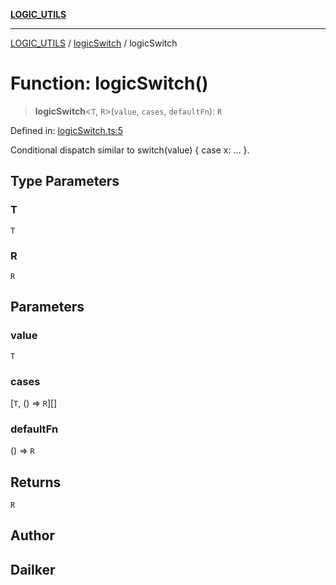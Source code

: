 [**LOGIC_UTILS**](../../README.md)

***

[LOGIC_UTILS](../../README.md) / [logicSwitch](../README.md) / logicSwitch

# Function: logicSwitch()

> **logicSwitch**\<`T`, `R`\>(`value`, `cases`, `defaultFn`): `R`

Defined in: [logicSwitch.ts:5](https://github.com/dailker/everyutil/blob/26e2bb73429918cf0d08899e9efd90b82a42c92e/src/logic/logicSwitch.ts#L5)

Conditional dispatch similar to switch(value) { case x: ... }.

## Type Parameters

### T

`T`

### R

`R`

## Parameters

### value

`T`

### cases

\[`T`, () => `R`\][]

### defaultFn

() => `R`

## Returns

`R`

## Author

## Dailker
